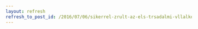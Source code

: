 ```yaml
---
layout: refresh
refresh_to_post_id: /2016/07/06/sikerrel-zrult-az-els-trsadalmi-vllalkozsok-fruma-kaposvron
---
```

